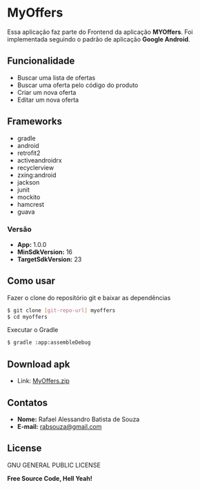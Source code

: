 # MyOffers

Essa aplicação faz parte do Frontend da aplicação **MYOffers**.
Foi implementada seguindo o padrão de aplicação **Google Android**.


## Funcionalidade

* Buscar uma lista de ofertas
* Buscar uma oferta pelo código do produto
* Criar um nova oferta
* Editar um nova oferta


## Frameworks

* gradle
* android
* retrofit2
* activeandroidrx
* recyclerview
* zxing:android
* jackson
* junit
* mockito
* hamcrest
* guava

### Versão

- **App:** 1.0.0
- **MinSdkVersion:** 16
- **TargetSdkVersion:** 23

## Como usar

Fazer o clone do reposítório git e baixar as dependências
```sh
$ git clone [git-repo-url] myoffers
$ cd myoffers
```
Executar o Gradle
```sh
$ gradle :app:assembleDebug
```

## Download apk

- Link: [MyOffers.zip]

## Contatos

- **Nome:** Rafael Alessandro Batista de Souza
- **E-mail:** rabsouza@gmail.com

## License

GNU GENERAL PUBLIC LICENSE




**Free Source Code, Hell Yeah!**

[//]: # (These are reference links used in the body of this note and get stripped out when the markdown processor does its job. There is no need to format nicely because it shouldn't be seen. Thanks SO - http://stackoverflow.com/questions/4823468/store-comments-in-markdown-syntax)


[MyOffers.zip]: <https://github.com/rafaelbscit/myoffers/blob/master/myoffers.zip>
